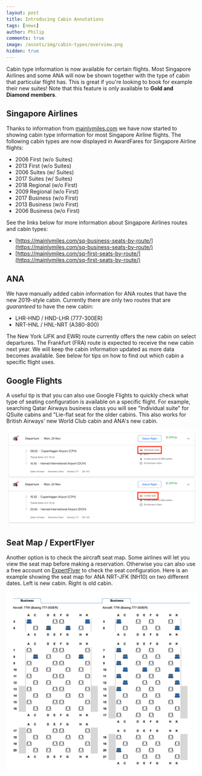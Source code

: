 ```yaml
---
layout: post
title: Introducing Cabin Annotations
tags: [news]
author: Philip
comments: true
image: /assets/img/cabin-types/overview.png
hidden: true
---
```


Cabin type information is now available for certain flights. Most Singapore Airlines and some ANA will now be shown together with the type of cabin that particular flight has. This is great if you're looking to book for example their new suites! Note that this feature is only available to **Gold and Diamond members**.

## Singapore Airlines
Thanks to information from [mainlymiles.com](mainlymiles.com) we have now started to showing cabin type information for most Singapore Airline flights. The following cabin types are now displayed in AwardFares for Singapore Airline flights:

- 2006 First (w/o Suites)
- 2013 First (w/o Suites)
- 2006 Suites (w/ Suites)
- 2017 Suites (w/ Suites)
- 2018 Regional (w/o First)
- 2009 Regional (w/o First)
- 2017 Business (w/o First)
- 2013 Business (w/o First)
- 2006 Business (w/o First)

See the links below for more information about Singapore Airlines routes and cabin types:

- [https://mainlymiles.com/sq-business-seats-by-route/](https://mainlymiles.com/sq-business-seats-by-route/)
- [https://mainlymiles.com/sq-first-seats-by-route/](https://mainlymiles.com/sq-first-seats-by-route/)

## ANA
We have manually added cabin information for ANA routes that have the new 2019-style cabin. Currently there are only two routes that are *guaranteed* to have the new cabin:

- LHR-HND / HND-LHR (777-300ER)
- NRT-HNL / HNL-NRT (A380-800)

The New York (JFK and EWR) route currently offers the new cabin on select departures. The Frankfurt (FRA) route is expected to receive the new cabin next year. We will keep the cabin information updated as more data becomes available. See below for tips on how to find out which cabin a specific flight uses.

## Google Flights
A useful tip is that you can also use Google Flights to quickly check what type of seating configuration is available on a specific flight. For example, searching Qatar Airways business class you will see "Individual suite" for QSuite cabins and "Lie-flat seat for the older cabins. This also works for British Airways' new World Club cabin and ANA's new cabin.

<img src="/assets/img/cabin-types/googleflights.png" />

## Seat Map / ExpertFlyer
Another option is to check the aircraft seat map. Some airlines will let you view the seat map before making a reservation. Otherwise you can also use a free account on [ExpertFlyer](https://www.expertflyer.com) to check the seat configuration. Here is an example showing the seat map for ANA NRT-JFK (NH10) on two different dates. Left is new cabin. Right is old cabin.

<img src="/assets/img/cabin-types/expertflyer.png" />
